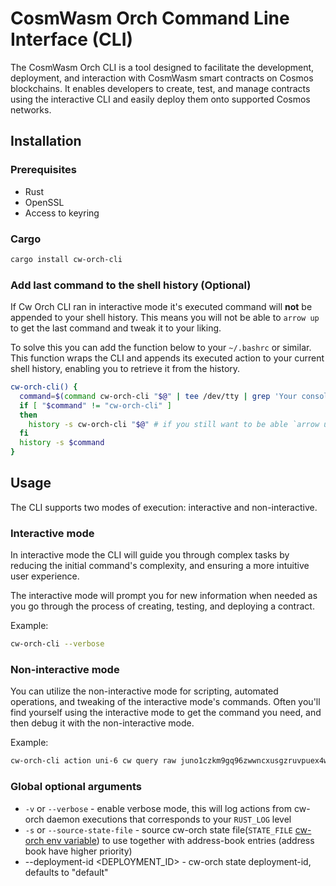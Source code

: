 # CosmWasm Orch Command Line Interface (CLI)

The CosmWasm Orch CLI is a tool designed to facilitate the development, deployment, and interaction with CosmWasm smart contracts on Cosmos blockchains. It enables developers to create, test, and manage contracts using the interactive CLI and easily deploy them onto supported Cosmos networks.

## Installation

### Prerequisites

- Rust
- OpenSSL
- Access to keyring

### Cargo

```bash
cargo install cw-orch-cli
```

### Add last command to the shell history (Optional)

If Cw Orch CLI ran in interactive mode it's executed command will **not** be appended to your shell history. This means you will not be able to `arrow up` to get the last command and tweak it to your liking.

To solve this you can add the function below to your `~/.bashrc` or similar.
This function wraps the CLI and appends its executed action to your current shell history, enabling you to retrieve it from the history.

```bash
cw-orch-cli() {
  command=$(command cw-orch-cli "$@" | tee /dev/tty | grep 'Your console command' | cut -f2- -d':')
  if [ "$command" != "cw-orch-cli" ]
  then
    history -s cw-orch-cli "$@" # if you still want to be able `arrow up` to the original command
  fi
  history -s $command
}
```

## Usage

The CLI supports two modes of execution: interactive and non-interactive.

### Interactive mode

In interactive mode the CLI will guide you through complex tasks by reducing the initial command's complexity, and ensuring a more intuitive user experience.

The interactive mode will prompt you for new information when needed as you go through the process of creating, testing, and deploying a contract.

Example:

```bash
cw-orch-cli --verbose
```

### Non-interactive mode

You can utilize the non-interactive mode for scripting, automated operations, and tweaking of the interactive mode's commands. Often you'll find yourself using the interactive mode to get the command you need, and then debug it with the non-interactive mode.

Example:

```bash
cw-orch-cli action uni-6 cw query raw juno1czkm9gq96zwwncxusgzruvpuex4wjf4ak7lms6q698938k529q3shmfl90 contract_info
```

### Global optional arguments

- `-v` or `--verbose` - enable verbose mode, this will log actions from cw-orch daemon executions that corresponds to your `RUST_LOG` level
- `-s` or `--source-state-file` - source cw-orch state file(`STATE_FILE` [cw-orch env variable]) to use together with address-book entries (address book have higher priority)
- --deployment-id <DEPLOYMENT_ID> - cw-orch state deployment-id, defaults to "default"

[cw-orch env variable]: ../docs/src/contracts/env-variable.md
